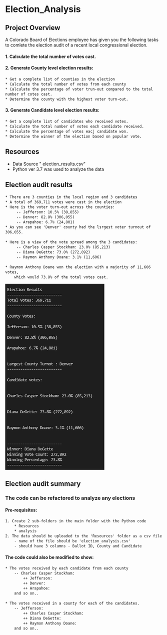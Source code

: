 # Election_Analysis

## Project Overview
A Colorado Board of Elections employee has given you the following tasks to comlete the election audit of a recent local congressional election.

#### 1. Calculate the total number of votes cast.

#### 2. Generate County level election results:
	* Get a complete list of counties in the election
	* Calculate the total number of votes from each county
	* Calculate the percentage of voter trun-out compared to the total number of cotes cast.
	* Determine the county with the highest voter turn-out.

#### 3. Generate Candidate level election results:
	* Get a complete list of candidates who received votes.
	* Calculate the total number of votes each candidate received.
	* Calculate the percentage of votes eacj candidate won.
	* Determine the winner of the election based on popular vote.

## Resources
- Data Source " election_results.csv"
- Python ver 3.7 was used to analyze the data

## Election audit results
	* There are 3 counties in the local region and 3 candidates
	* A total of 369,711 votes were cast in the election
	* Here is the voter turn-out across the counties:
		 -- Jefferson: 10.5% (38,855)
		 -- Denver: 82.8% (306,055)
		 -- Arapahoe: 6.7% (24,801)
	* As you can see 'Denver' county had the lsrgest voter turnout of 306,055.
	
	* Here is a view of the vote spread among the 3 candidates:
		 -- Charles Casper Stockham: 23.0% (85,213)
		 -- Diana DeGette: 73.8% (272,892)
		 -- Raymon Anthony Doane: 3.1% (11,606)
		 
	* Raymon Anthony Doane won the election with a majority of 11,606 votes, 
		which would 73.8% of the total votes cast.

   ![Terminal output screenshot](https://github.com/JoRanjit/Election_Analysis/blob/main/Resources/Terminal%20output%20screenshot.png)
	
## Election audit summary

### The code can be refactored to analyze any elections

#### Pre-requisites:

	1. Create 2 sub-folders in the main folder with the Python code
		* Resources
		* analysis
	2. The data should be uploaded to the 'Resources' folder as a csv file
		- name of the file should be 'election_analysis.csv'
		- should have 3 columns - Ballot ID, County and Candidate
	
#### The code could also be modified to show:

	* The votes received by each candidate from each county
		-- Charles Casper Stockham:
			++ Jefferson: 
			++ Denver: 
			++ Arapahoe: 
		and so on..
		
	* The votes received in a county for each of the candidates.
		-- Jefferson: 
			++ Charles Casper Stockham: 
			++ Diana DeGette: 
			++ Raymon Anthony Doane:
		and so on..
	


